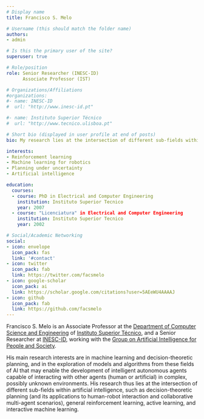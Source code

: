 ```yaml
---
# Display name
title: Francisco S. Melo

# Username (this should match the folder name)
authors:
- admin

# Is this the primary user of the site?
superuser: true

# Role/position
role: Senior Researcher (INESC-ID)
      Associate Professor (IST)

# Organizations/Affiliations
#organizations:
#- name: INESC-ID
#  url: "http://www.inesc-id.pt"

#- name: Instituto Superior Técnico
#  url: "http://www.tecnico.ulisboa.pt"

# Short bio (displayed in user profile at end of posts)
bio: My research lies at the intersection of different sub-fields within artificial intelligence, such as decision-theoretic planning (and its applications to human-robot interaction and collaborative multiagent scenarios), general reinforcement learning, active learning, and interactive machine learning.

interests:
- Reinforcement learning
- Machine learning for robotics
- Planning under uncertainty
- Artificial intelligence

education:
  courses:
  - course: PhD in Electrical and Computer Engineering
    institution: Instituto Superior Tecnico
    year: 2007
  - course: "Licenciatura" in Electrical and Computer Engineering
    institution: Instituto Superior Tecnico
    year: 2002

# Social/Academic Networking
social:
- icon: envelope
  icon_pack: fas
  link: '#contact'
- icon: twitter
  icon_pack: fab
  link: https://twitter.com/facsmelo
- icon: google-scholar
  icon_pack: ai
  link: https://scholar.google.com/citations?user=5AEeWU4AAAAJ
- icon: github
  icon_pack: fab
  link: https://github.com/facsmelo
---
```


Francisco S. Melo is an Associate Professor at the [Department of Computer Science and Engineering](https://dei.tecnico.ulisboa.pt/) of [Instituto Superior Técnico](http://www.tecnico.ulisboa.pt), and a Senior Researcher at [INESC-ID](http://www.inesc-id.pt), working with the [Group on Artificial Intelligence for People and Society](http://gaips.inesc-id.pt).

His main research interests are in machine learning and decision-theoretic planning, and in the exploration of models and algorithms from these fields of AI that may enable the development of intelligent autonomous agents capable of interacting with other agents (human or artificial) in complex, possibly unknown environments. His research thus lies at the intersection of different sub-fields within artificial intelligence, such as decision-theoretic planning (and its applications to human-robot interaction and collaborative multi-agent scenarios), general reinforcement learning, active learning, and interactive machine learning.